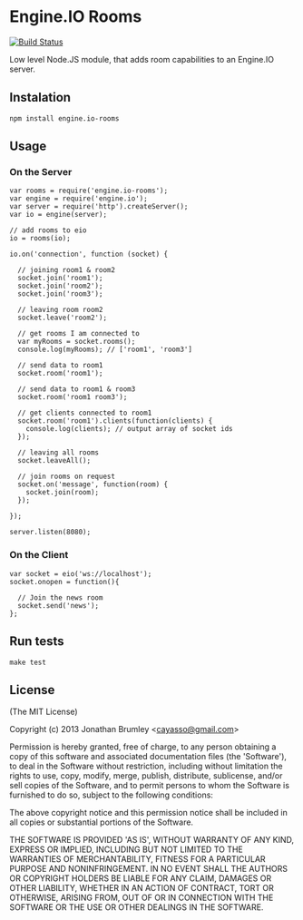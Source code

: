 # Engine.IO Rooms

[![Build Status](https://travis-ci.org/cayasso/engine.io-rooms.png?branch=master)](https://travis-ci.org/cayasso/engine.io-rooms)

Low level Node.JS module, that adds room capabilities to an Engine.IO server.

## Instalation

```
npm install engine.io-rooms
```

## Usage

### On the Server

```
var rooms = require('engine.io-rooms');
var engine = require('engine.io');
var server = require('http').createServer();
var io = engine(server);

// add rooms to eio
io = rooms(io);

io.on('connection', function (socket) {

  // joining room1 & room2
  socket.join('room1');
  socket.join('room2');
  socket.join('room3');

  // leaving room room2
  socket.leave('room2');

  // get rooms I am connected to
  var myRooms = socket.rooms();
  console.log(myRooms); // ['room1', 'room3']

  // send data to room1
  socket.room('room1');

  // send data to room1 & room3
  socket.room('room1 room3');

  // get clients connected to room1
  socket.room('room1').clients(function(clients) {
    console.log(clients); // output array of socket ids
  });

  // leaving all rooms
  socket.leaveAll();

  // join rooms on request
  socket.on('message', function(room) {
    socket.join(room);
  });

});

server.listen(8080);
```

### On the Client

```
var socket = eio('ws://localhost');
socket.onopen = function(){

  // Join the news room
  socket.send('news');
};

```

## Run tests

```
make test
```

## License

(The MIT License)

Copyright (c) 2013 Jonathan Brumley &lt;cayasso@gmail.com&gt;

Permission is hereby granted, free of charge, to any person obtaining
a copy of this software and associated documentation files (the
'Software'), to deal in the Software without restriction, including
without limitation the rights to use, copy, modify, merge, publish,
distribute, sublicense, and/or sell copies of the Software, and to
permit persons to whom the Software is furnished to do so, subject to
the following conditions:

The above copyright notice and this permission notice shall be
included in all copies or substantial portions of the Software.

THE SOFTWARE IS PROVIDED 'AS IS', WITHOUT WARRANTY OF ANY KIND,
EXPRESS OR IMPLIED, INCLUDING BUT NOT LIMITED TO THE WARRANTIES OF
MERCHANTABILITY, FITNESS FOR A PARTICULAR PURPOSE AND NONINFRINGEMENT.
IN NO EVENT SHALL THE AUTHORS OR COPYRIGHT HOLDERS BE LIABLE FOR ANY
CLAIM, DAMAGES OR OTHER LIABILITY, WHETHER IN AN ACTION OF CONTRACT,
TORT OR OTHERWISE, ARISING FROM, OUT OF OR IN CONNECTION WITH THE
SOFTWARE OR THE USE OR OTHER DEALINGS IN THE SOFTWARE.
